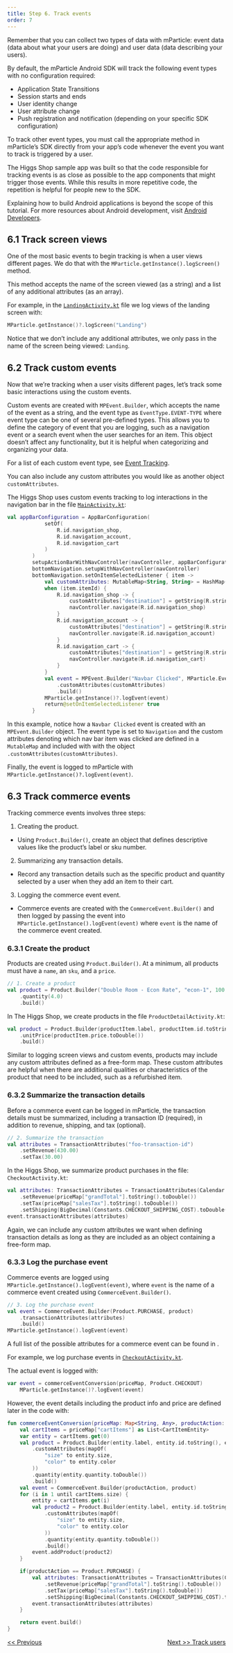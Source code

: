 ```yaml
---
title: Step 6. Track events
order: 7
---
```


Remember that you can collect two types of data with mParticle: event data (data about what your users are doing) and user data (data describing your users).

By default, the mParticle Android SDK will track the following event types with no configuration required:

* Application State Transitions
* Session starts and ends
* User identity change
* User attribute change
* Push registration and notification (depending on your specific SDK configuration)

To track other event types, you must call the appropriate method in mParticle’s SDK directly from your app’s code whenever the event you want to track is triggered by a user.

The Higgs Shop sample app was built so that the code responsible for tracking events is as close as possible to the app components that might trigger those events. While this results in more repetitive code, the repetition is helpful for people new to the SDK.

<aside>
    Explaining how to build Android applications is beyond the scope of this tutorial. For more resources about Android development, visit <a href="https://developer.android.com/">Android Developers</a>.
</aside>

## 6.1 Track screen views

One of the most basic events to begin tracking is when a user views different pages. We do that with the `MParticle.getInstance().logScreen()` method.

This method accepts the name of the screen viewed (as a string) and a list of any additional attributes (as an array).

For example, in the [`LandingActivity.kt`](https://github.com/mParticle/mparticle-android-sample-apps/blob/main/core-sdk-samples/higgs-shop-sample-app/app/src/main/kotlin/com/mparticle/example/higgsshopsampleapp/activities/LandingActivity.kt) file we log views of the landing screen with:

~~~kotlin
MParticle.getInstance()?.logScreen("Landing")
~~~

Notice that we don’t include any additional attributes, we only pass in the name of the screen being viewed: `Landing`.

## 6.2 Track custom events

Now that we’re tracking when a user visits different pages, let’s track some basic interactions using the custom events. 

Custom events are created with `MPEvent.Builder`, which accepts the name of the event as a string, and the event type as `EventType.EVENT-TYPE` where event type can be one of several pre-defined types. This allows you to define the category of event that you are logging, such as a navigation event or a search event when the user searches for an item. This object doesn’t affect any functionality, but it is helpful when categorizing and organizing your data.

For a list of each custom event type, see [Event Tracking](https://docs.mparticle.com/developers/sdk/android/event-tracking/#custom-event-type).

You can also include any custom attributes you would like as another object `customAttributes`.

The Higgs Shop uses custom events tracking to log interactions in the navigation bar in the file [`MainActivity.kt`](https://github.com/mParticle/mparticle-android-sample-apps/blob/main/core-sdk-samples/higgs-shop-sample-app/app/src/main/kotlin/com/mparticle/example/higgsshopsampleapp/activities/MainActivity.kt):

~~~kotlin
val appBarConfiguration = AppBarConfiguration(
            setOf(
                R.id.navigation_shop,
                R.id.navigation_account,
                R.id.navigation_cart
            )
        )
        setupActionBarWithNavController(navController, appBarConfiguration)
        bottomNavigation.setupWithNavController(navController)
        bottomNavigation.setOnItemSelectedListener { item ->
            val customAttributes: MutableMap<String, String> = HashMap()
            when (item.itemId) {
                R.id.navigation_shop -> {
                    customAttributes["destination"] = getString(R.string.nav_shop)
                    navController.navigate(R.id.navigation_shop)
                }
                R.id.navigation_account -> {
                    customAttributes["destination"] = getString(R.string.nav_account)
                    navController.navigate(R.id.navigation_account)
                }
                R.id.navigation_cart -> {
                    customAttributes["destination"] = getString(R.string.nav_cart)
                    navController.navigate(R.id.navigation_cart)
                }
            }
            val event = MPEvent.Builder("Navbar Clicked", MParticle.EventType.Navigation)
                .customAttributes(customAttributes)
                .build()
            MParticle.getInstance()?.logEvent(event)
            return@setOnItemSelectedListener true
        }
~~~

In this example, notice how a `Navbar Clicked` event is created with an `MPEvent.Builder` object. The event type is set to `Navigation` and the custom attributes denoting which nav bar item was clicked are defined in a `MutableMap` and included with with the object `.customAttributes(customAttributes)`.

Finally, the event is logged to mParticle with `MParticle.getInstance()?.logEvent(event)`.

## 6.3 Track commerce events

Tracking commerce events involves three steps:

1. Creating the product.

* Using `Product.Builder()`, create an object that defines descriptive values like the product’s label or sku number. 

2. Summarizing any transaction details.

* Record any transaction details such as the specific product and quantity selected by a user when they add an item to their cart.

3. Logging the commerce event event.

* Commerce events are created with the `CommerceEvent.Builder()` and then logged by passing the event into `MParticle.getInstance().logEvent(event)` where `event` is the name of the commerce event created.

### 6.3.1 Create the product

Products are created using `Product.Builder()`. At a minimum, all products must have a `name`, an `sku`, and a `price`.

~~~kotlin
// 1. Create a product
val product = Product.Builder("Double Room - Econ Rate", "econ-1", 100.00)
    .quantity(4.0)
    .build()
~~~

In The Higgs Shop, we create products in the file `ProductDetailActivity.kt`:

~~~kotlin
val product = Product.Builder(productItem.label, productItem.id.toString(), productItem.price.toDouble())
    .unitPrice(productItem.price.toDouble())
    .build()
~~~

Similar to logging screen views and custom events, products may include any custom attributes defined as a free-form map. These custom attributes are helpful when there are additional qualities or characteristics of the product that need to be included, such as a refurbished item.

### 6.3.2 Summarize the transaction details

Before a commerce event can be logged in mParticle, the transaction details must be summarized, including a transaction ID (required), in addition to revenue, shipping, and tax (optional). 

~~~kotlin
// 2. Summarize the transaction
val attributes = TransactionAttributes("foo-transaction-id")
    .setRevenue(430.00)
    .setTax(30.00)
~~~

In the Higgs Shop, we summarize product purchases in the file: `CheckoutActivity.kt`:

~~~kotlin
val attributes: TransactionAttributes = TransactionAttributes(Calendar.getInstance().time.toString())
    .setRevenue(priceMap["grandTotal"].toString().toDouble())
    .setTax(priceMap["salesTax"].toString().toDouble())
    .setShipping(BigDecimal(Constants.CHECKOUT_SHIPPING_COST).toDouble())
event.transactionAttributes(attributes)
~~~

Again, we can include any custom attributes we want when defining transaction details as long as they are included as an object containing a free-form map.

### 6.3.3 Log the purchase event

Commerce events are logged using `MParticle.getInstance().logEvent(event)`, where `event` is the name of a commerce event created using `CommerceEvent.Builder()`. 

~~~kotlin
// 3. Log the purchase event
val event = CommerceEvent.Builder(Product.PURCHASE, product)
    .transactionAttributes(attributes)
    .build()
MParticle.getInstance().logEvent(event)
~~~

A full list of the possible attributes for a commerce event can be found in []().

For example, we log purchase events in [`CheckoutActivity.kt`](https://github.com/mParticle/mparticle-android-sample-apps/blob/main/core-sdk-samples/higgs-shop-sample-app/app/src/main/kotlin/com/mparticle/example/higgsshopsampleapp/activities/CheckoutActivity.kt).


The actual event is logged with:

~~~kotlin
var event = commerceEventConversion(priceMap, Product.CHECKOUT)
    MParticle.getInstance()?.logEvent(event)
~~~

However, the event details including the product info and price are defined later in the code with:

~~~kotlin
fun commerceEventConversion(priceMap: Map<String, Any>, productAction: String): CommerceEvent {
    val cartItems = priceMap["cartItems"] as List<CartItemEntity>
    var entity = cartItems.get(0)
    val product = Product.Builder(entity.label, entity.id.toString(), entity.price.toDouble())
        .customAttributes(mapOf(
            "size" to entity.size,
            "color" to entity.color
        ))
        .quantity(entity.quantity.toDouble())
        .build()
    val event = CommerceEvent.Builder(productAction, product)
    for (i in 1 until cartItems.size) {
        entity = cartItems.get(i)
        val product2 = Product.Builder(entity.label, entity.id.toString(), entity.price.toDouble())
            .customAttributes(mapOf(
                "size" to entity.size,
                "color" to entity.color
            ))
            .quantity(entity.quantity.toDouble())
            .build()
        event.addProduct(product2)
    }

    if(productAction == Product.PURCHASE) {
        val attributes: TransactionAttributes = TransactionAttributes(Calendar.getInstance().time.toString())
            .setRevenue(priceMap["grandTotal"].toString().toDouble())
            .setTax(priceMap["salesTax"].toString().toDouble())
            .setShipping(BigDecimal(Constants.CHECKOUT_SHIPPING_COST).toDouble())
        event.transactionAttributes(attributes)
    }

    return event.build()
}
~~~

<a href="/developers/quickstart/android/verify-connection/" style="position:relative; float:left"><< Previous</a>
<a href="/developers/quickstart/android/track-users/" style="position:relative; float:right">Next >> Track users</a>